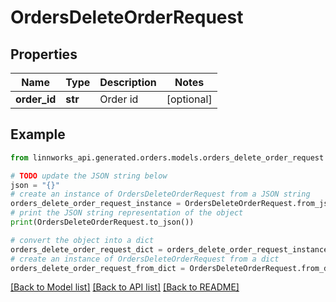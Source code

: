 # OrdersDeleteOrderRequest


## Properties

Name | Type | Description | Notes
------------ | ------------- | ------------- | -------------
**order_id** | **str** | Order id | [optional] 

## Example

```python
from linnworks_api.generated.orders.models.orders_delete_order_request import OrdersDeleteOrderRequest

# TODO update the JSON string below
json = "{}"
# create an instance of OrdersDeleteOrderRequest from a JSON string
orders_delete_order_request_instance = OrdersDeleteOrderRequest.from_json(json)
# print the JSON string representation of the object
print(OrdersDeleteOrderRequest.to_json())

# convert the object into a dict
orders_delete_order_request_dict = orders_delete_order_request_instance.to_dict()
# create an instance of OrdersDeleteOrderRequest from a dict
orders_delete_order_request_from_dict = OrdersDeleteOrderRequest.from_dict(orders_delete_order_request_dict)
```
[[Back to Model list]](../README.md#documentation-for-models) [[Back to API list]](../README.md#documentation-for-api-endpoints) [[Back to README]](../README.md)


